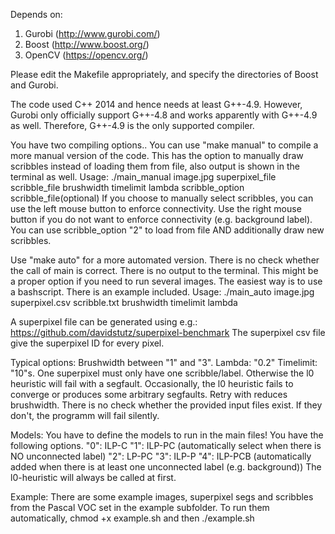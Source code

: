 Depends on:
1) Gurobi (http://www.gurobi.com/)
2) Boost (http://www.boost.org/)
3) OpenCV (https://opencv.org/)

Please edit the Makefile appropriately, and specify the directories of Boost and Gurobi.

The code used C++ 2014 and hence needs at least G++-4.9. However, Gurobi only officially support G++-4.8 and works apparently with G++-4.9 as well.
Therefore, G++-4.9 is the only supported compiler.


You have two compiling options.. You can use "make manual" to compile a more manual version of the code.
This has the option to manually draw scribbles instead of loading them from file, also output is shown in the terminal as well.
Usage: ./main_manual image.jpg superpixel_file scribble_file brushwidth timelimit lambda scribble_option scribble_file(optional)
If you choose to manually select scribbles, you can use the left mouse button to enforce connectivity.
Use the right mouse button if you do not want to enforce connectivity (e.g. background label).
You can use scribble_option "2" to load from file AND additionally draw new scribbles.


Use "make auto" for a more automated version. There is no check whether the call of main is correct. There is no output to the terminal. This might be a proper option if you need to run several images. The easiest way is to use a bashscript. There is an example included.
Usage: ./main_auto image.jpg superpixel.csv scribble.txt brushwidth timelimit lambda


A superpixel file can be generated using e.g.:
https://github.com/davidstutz/superpixel-benchmark
The superpixel csv file give the superpixel ID for every pixel.

Typical options:
Brushwidth between "1" and "3". Lambda: "0.2" Timelimit: "10"s.
One superpixel must only have one scribble/label. Otherwise the l0 heuristic will fail with a segfault.
Occasionally, the l0 heuristic fails to converge or produces some arbitrary segfaults. Retry with reduces brushwidth.
There is no check whether the provided input files exist. If they don't, the programm will fail silently.

Models:
You have to define the models to run in the main files! You have the following options.
"0": ILP-C
"1": ILP-PC (automatically select when there is NO unconnected label)
"2": LP-PC
"3": ILP-P
"4": ILP-PCB (automatically added when there is at least one unconnected label (e.g. background))
The l0-heuristic will always be called at first.

Example:
There are some example images, superpixel segs and scribbles from the Pascal VOC set in the example subfolder. To run them automatically, chmod +x example.sh and then ./example.sh
